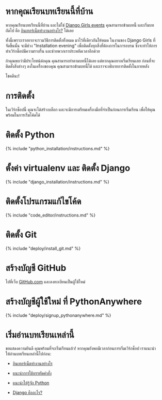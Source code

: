 # หากคุณเรียนบทเรียนนี้ที่บ้าน

หากคุณเรียนบทเรียนนี้ที่บ้าน และไม่ใช่ [Django Girls events](http://djangogirls.org/events/) คุณสามารถข้ามบทนี้ และเริ่มบทถัดไป คือ [อินเทอร์เน็ตทำงานอย่างไร?](../how_the_internet_works/README.md) ได้เลย

ทั้งนี้เพราะเราอยากจะรวมวิธีการติดตั้งทั้งหมด มาไว้ที่เดียวกันให้หมด ในงานของ Django Girls ที่จัดขึ้นนั้น จะมีช่วง "Installation evening" เพื่อติดตั้งทุกสิ่งที่ต้องการในการอบรม ซึ่งจะทำให้การทำเวิร์กช็อปมีความราบรื่น และช่วยพวกเราประหยัดเวลาอีกด้วย

ถ้าคุณพบว่ามีประโยชน์ต่อคุณ คุณสามารถทำตามบทนี้ได้เลย แต่หากคุณอยากเริ่มเรียนเลย ก่อนที่จะติดตั้งสิ่งต่างๆ ลงในเครื่องของคุณ คุณสามารถข้ามบทนี้ได้ และเราจะอธิบายการติดตั้งในภายหลัง

โชคดีนะ!

# การติดตั้ง

ในเวิร์กช็อปนี้ คุณจะได้สร้างบล็อก และจะมีการเตรียมเครื่องมือที่จำเป็นก่อนการเริ่มเรียน เพื่อให้คุณพร้อมในการเริ่มโค้ดได้

# ติดตั้ง Python

{% include "python_installation/instructions.md" %}

# ตั้งค่า virtualenv และ ติดตั้ง Django

{% include "django_installation/instructions.md" %}

# ติดตั้งโปรแกรมแก้ไขโค้ด

{% include "code_editor/instructions.md" %}

# ติดตั้ง Git

{% include "deploy/install_git.md" %}

# สร้างบัญชี GitHub

ไปที่เว็บ [GitHub.com](http://www.github.com) และลงทะเบียนเป็นผู้ใช้ใหม่

# สร้างบัญชีผู้ใช้ใหม่ ที่ PythonAnywhere

{% include "deploy/signup_pythonanywhere.md" %}

# เริ่มอ่านบทเรียนเหล่านี้

ขอแสดงความยินดี คุณพร้อมที่จะเริ่มเรียนแล้ว! หากคุณยังพอมีเวลาก่อนการเริ่มเวิร์กช็อป เราแนะนำให้อ่านบทเรียนเหล่านี้ไปก่อน:

  * [อินเทอร์เน็ตทำงานอย่างไร](../how_the_internet_works/README.md)

  * [แนะนำการใช้บรรทัดคำสั่ง](../intro_to_command_line/README.md)

  * [แนะนำให้รู้จัก Python](../intro_to_command_line/README.md)

  * [Django คืออะไร?](../django/README.md)